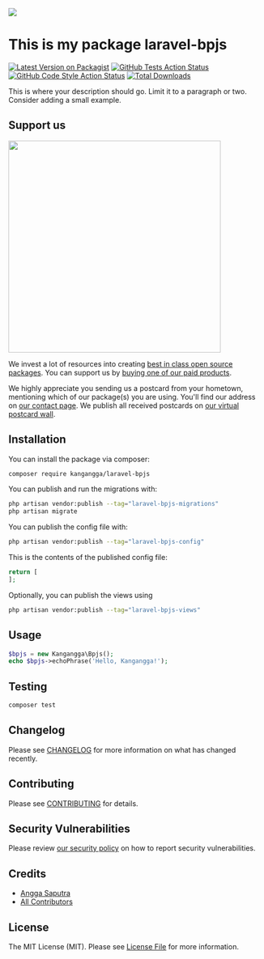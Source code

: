 [<img src="https://github-ads.s3.eu-central-1.amazonaws.com/support-ukraine.svg?t=1" />](https://supportukrainenow.org)

# This is my package laravel-bpjs

[![Latest Version on Packagist](https://img.shields.io/packagist/v/kangangga/laravel-bpjs.svg?style=flat-square)](https://packagist.org/packages/kangangga/laravel-bpjs)
[![GitHub Tests Action Status](https://img.shields.io/github/workflow/status/kangangga/laravel-bpjs/run-tests?label=tests)](https://github.com/kangangga/laravel-bpjs/actions?query=workflow%3Arun-tests+branch%3Amain)
[![GitHub Code Style Action Status](https://img.shields.io/github/workflow/status/kangangga/laravel-bpjs/Fix%20PHP%20code%20style%20issues?label=code%20style)](https://github.com/kangangga/laravel-bpjs/actions?query=workflow%3A"Fix+PHP+code+style+issues"+branch%3Amain)
[![Total Downloads](https://img.shields.io/packagist/dt/kangangga/laravel-bpjs.svg?style=flat-square)](https://packagist.org/packages/kangangga/laravel-bpjs)

This is where your description should go. Limit it to a paragraph or two. Consider adding a small example.

## Support us

[<img src="https://github-ads.s3.eu-central-1.amazonaws.com/laravel-bpjs.jpg?t=1" width="419px" />](https://spatie.be/github-ad-click/laravel-bpjs)

We invest a lot of resources into creating [best in class open source packages](https://spatie.be/open-source). You can support us by [buying one of our paid products](https://spatie.be/open-source/support-us).

We highly appreciate you sending us a postcard from your hometown, mentioning which of our package(s) you are using. You'll find our address on [our contact page](https://spatie.be/about-us). We publish all received postcards on [our virtual postcard wall](https://spatie.be/open-source/postcards).

## Installation

You can install the package via composer:

```bash
composer require kangangga/laravel-bpjs
```

You can publish and run the migrations with:

```bash
php artisan vendor:publish --tag="laravel-bpjs-migrations"
php artisan migrate
```

You can publish the config file with:

```bash
php artisan vendor:publish --tag="laravel-bpjs-config"
```

This is the contents of the published config file:

```php
return [
];
```

Optionally, you can publish the views using

```bash
php artisan vendor:publish --tag="laravel-bpjs-views"
```

## Usage

```php
$bpjs = new Kangangga\Bpjs();
echo $bpjs->echoPhrase('Hello, Kangangga!');
```

## Testing

```bash
composer test
```

## Changelog

Please see [CHANGELOG](CHANGELOG.md) for more information on what has changed recently.

## Contributing

Please see [CONTRIBUTING](CONTRIBUTING.md) for details.

## Security Vulnerabilities

Please review [our security policy](../../security/policy) on how to report security vulnerabilities.

## Credits

-   [Angga Saputra](https://github.com/kangangga)
-   [All Contributors](../../contributors)

## License

The MIT License (MIT). Please see [License File](LICENSE.md) for more information.

